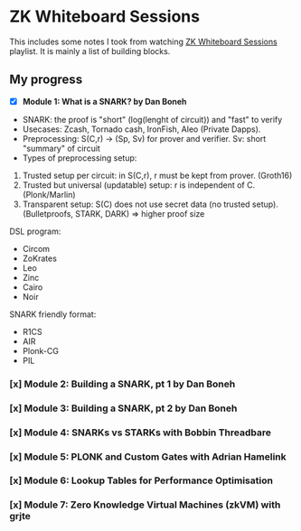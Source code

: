# ZK Whiteboard Sessions

This includes some notes I took from watching [ZK Whiteboard Sessions](https://www.youtube.com/playlist?list=PLj80z0cJm8QErn3akRcqvxUsyXWC81OGq) playlist. It is mainly a list of building blocks.



## My progress

- [x]  **Module 1: What is a SNARK? by Dan Boneh**

- SNARK: the proof is "short" (log(lenght of circuit)) and "fast" to verify
- Usecases: Zcash, Tornado cash, IronFish, Aleo (Private Dapps).
- Preprocessing: S(C,r) -> (Sp, Sv) for prover and verifier. Sv: short "summary" of circuit
- Types of preprocessing setup:
1. Trusted setup per circuit: in S(C,r), r must be kept from prover. (Groth16)
2. Trusted but universal (updatable) setup: r is independent of C. (Plonk/Marlin)
3. Transparent setup: S(C) does not use secret data (no trusted setup). (Bulletproofs, STARK, DARK) => higher proof size

DSL program:
- Circom
- ZoKrates
- Leo
- Zinc
- Cairo
- Noir

SNARK friendly format:
- R1CS
- AIR
- Plonk-CG
- PIL



### [x] Module 2: Building a SNARK, pt 1 by Dan Boneh


### [x] Module 3: Building a SNARK, pt 2 by Dan Boneh


### [x] Module 4: SNARKs vs STARKs with Bobbin Threadbare


### [x] Module 5: PLONK and Custom Gates with Adrian Hamelink


### [x] Module 6: Lookup Tables for Performance Optimisation


### [x] Module 7: Zero Knowledge Virtual Machines (zkVM) with grjte






